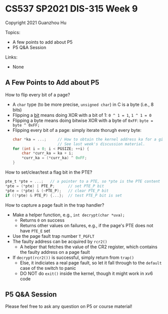 # CS537 SP2021 DIS-315 Week 9

Copyright 2021 Guanzhou Hu

Topics:

- A few points to add about P5
- P5 Q&A Session

Links:

- None

## A Few Points to Add about P5

How to flip every bit of a page?

- A `char` type (to be more precise, `unsigned char`) in C is a byte (i.e., 8 bits)
- Flipping a <ins>bit</ins> means doing XOR with a bit of 1: `0 ^ 1 = 1`, `1 ^ 1 = 0`
- Flipping a byte means doing bitwise XOR with a byte of `0xFF`: `byte = byte ^ 0xFF;`
- Flipping every bit of a page: simply iterate thorugh every byte:
    ```C
    char *ka = ...;     // How to obtain the kernel address ka for a given user address uva?
                        // See last week's discussion material.
    for (int i = 0; i < PGSIZE; ++i) {
        char *curr_ka = ka + i;
        *curr_ka = (*curr_ka) ^ 0xFF;
    }
    ```

How to set/clear/test a flag bit in the PTE?

```C
pte_t *pte = ...;   // a pointer to a PTE, so *pte is the PTE content
*pte = (*pte) | PTE_P;      // set PTE_P bit
*pte = (*pte) & (~PTE_P);   // clear PTE_P bit
if ((*pte) & PTE_P) {...};  // test PTE_P bit is set
```

How to capture a page fault in the trap handler?

- Make a helper function, e.g., `int decrypt(char *uva);`
    - Returns `0` on success
    - Returns other values on failures, e.g., if the page's PTE does not have `PTE_E` set
- Use the page fault trap number `T_PGFLT`
- The faulty address can be acquired by `rcr2()`
    - A helper that fetches the value of the CR2 register, which contains the faulty address on a page fault
- If `decrypt(rcr2())` is successful, simply return from `trap()`
    - Else, it indiciates a real page fault, so let it fall through to the `default` case of the switch to panic
    - DO NOT do `exit()` inside the kernel, though it might work in xv6 code

## P5 Q&A Session

Please feel free to ask any question on P5 or course material!
